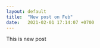 ```yaml
---
layout: default
title:  "New post on Feb"
date:   2021-02-01 17:14:07 +0700
---
```


This is new post
